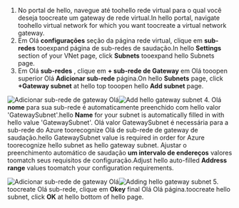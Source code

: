 1. <span data-ttu-id="54c3f-101">No portal de hello, navegue até toohello rede virtual para o qual você deseja toocreate um gateway de rede virtual.</span><span class="sxs-lookup"><span data-stu-id="54c3f-101">In hello portal, navigate toohello virtual network for which you want toocreate a virtual network gateway.</span></span>
2. <span data-ttu-id="54c3f-102">Em Olá **configurações** seção da página rede virtual, clique em **sub-redes** tooexpand página de sub-redes de saudação.</span><span class="sxs-lookup"><span data-stu-id="54c3f-102">In hello **Settings** section of your VNet page, click **Subnets** tooexpand hello Subnets page.</span></span>
3. <span data-ttu-id="54c3f-103">Em Olá **sub-redes** , clique em **+ sub-rede de Gateway** em Olá tooopen superior Olá **Adicionar sub-rede** página.</span><span class="sxs-lookup"><span data-stu-id="54c3f-103">On hello **Subnets** page, click **+Gateway subnet** at hello top tooopen hello **Add subnet** page.</span></span>

  <span data-ttu-id="54c3f-104">![Adicionar sub-rede de gateway Olá](./media/vpn-gateway-add-gwsubnet-s2s-rm-portal-include/add-gw-subnet.png "Adicionar sub-rede de gateway Olá")</span><span class="sxs-lookup"><span data-stu-id="54c3f-104">![Add hello gateway subnet](./media/vpn-gateway-add-gwsubnet-s2s-rm-portal-include/add-gw-subnet.png "Add hello gateway subnet")</span></span>
4. <span data-ttu-id="54c3f-105">Olá **nome** para sua sub-rede é automaticamente preenchido com hello valor 'GatewaySubnet'.</span><span class="sxs-lookup"><span data-stu-id="54c3f-105">hello **Name** for your subnet is automatically filled in with hello value 'GatewaySubnet'.</span></span> <span data-ttu-id="54c3f-106">Olá valor GatewaySubnet é necessária para a sub-rede do Azure toorecognize Olá de sub-rede de gateway de saudação.</span><span class="sxs-lookup"><span data-stu-id="54c3f-106">hello GatewaySubnet value is required in order for Azure toorecognize hello subnet as hello gateway subnet.</span></span> <span data-ttu-id="54c3f-107">Ajustar o preenchimento automático de saudação **um intervalo de endereços** valores toomatch seus requisitos de configuração.</span><span class="sxs-lookup"><span data-stu-id="54c3f-107">Adjust hello auto-filled **Address range** values toomatch your configuration requirements.</span></span>

  <span data-ttu-id="54c3f-108">![Adicionar sub-rede de gateway Olá](./media/vpn-gateway-add-gwsubnet-s2s-rm-portal-include/gwsubnetip.png "Adicionar sub-rede de gateway Olá")</span><span class="sxs-lookup"><span data-stu-id="54c3f-108">![Adding hello gateway subnet](./media/vpn-gateway-add-gwsubnet-s2s-rm-portal-include/gwsubnetip.png "Adding hello gateway subnet")</span></span>
5. <span data-ttu-id="54c3f-109">toocreate Olá sub-rede, clique em **Okey** final Olá Olá página.</span><span class="sxs-lookup"><span data-stu-id="54c3f-109">toocreate hello subnet, click **OK** at hello bottom of hello page.</span></span>
